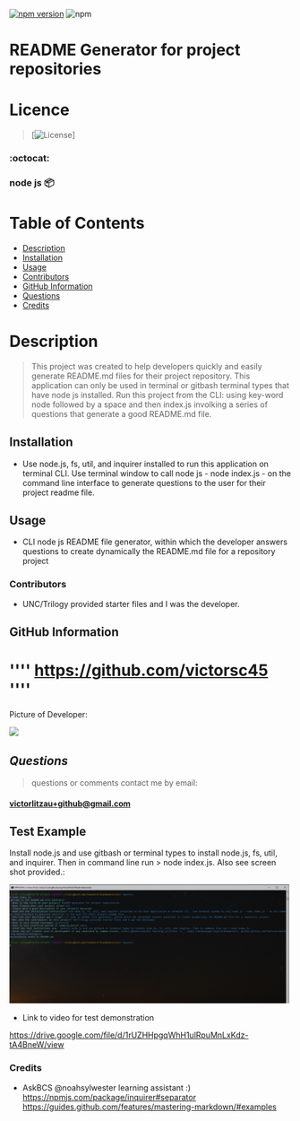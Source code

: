 
   [![npm version](https://badgen.net/npm/v/inquirer-emoji)](https://www.npmjs.com/package/inquirer-emoji)
   <img src="https://badge.fury.io/js/inquirer.svg" alt="npm">
 
   # README Generator for project repositories 


   # Licence
  
  >  [![License](https://img.shields.io/badge/License-BSD%203--Clause-blue.svg)]
    
  ### :octocat:
  ### node js :package: 

  # Table of Contents
  <!-- toc -->
  * [Description](#description)
  * [Installation](#installation)
  * [Usage](#usage)
  * [Contributors](#contributors)
  * [GitHub Information](#github-information)
  * [Questions](#questions)
  * [Credits](#credits)
   <!-- toc stop -->

  # **Description**
    
   > This project was created to help developers quickly and easily generate README.md files for their project repository. This application can only be used in terminal or gitbash terminal types that have node js installed. Run this project from the CLI: using key-word node followed by a space and then index.js involking a series of questions that generate a good README.md file.

  ## **Installation**
    
  * Use node.js, fs, util, and inquirer installed to run this application on terminal CLI.  Use terminal window to call node js - node index.js - on the command line interface to generate questions to the user for their project readme file.

  ## **Usage**
   
  * CLI node js README file generator, within which the developer answers questions to create dynamically the README.md file for a repository project

  ### **Contributors**   

  *  UNC/Trilogy provided starter files and I was the developer.

  ## **GitHub Information**
 
  # '''' https://github.com/victorsc45 ''''

  Picture of Developer: 

  <img src="https://avatars0.githubusercontent.com/u/20911070?s=400&u=5559b53c96fd67717f991289bcc85bbb64c57f97&v=4" width="250px" >
  
  ## *Questions*

  > questions or comments contact me by email: 

     
  ####  victorlitzau+github@gmail.com

  ## Test Example

   Install node.js and use gitbash or terminal types to install node.js, fs, util, and inquirer. Then in command line run > node index.js. Also see screen shot provided.:
   
<img src="./utils/screenshot.jpg" width="500px" >

   * Link to video for test demonstration

https://drive.google.com/file/d/1rUZHHpgqWhH1ulRpuMnLxKdz-tA4BneW/view
    
  ### Credits
  
   * AskBCS @noahsylwester learning assistant :)  https://npmjs.com/package/inquirer#separator https://guides.github.com/features/mastering-markdown/#examples
